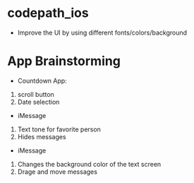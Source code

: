 # codepath_ios
- Improve the UI by using different fonts/colors/background

# App Brainstorming
- Countdown App:
1. scroll button
2. Date selection

- iMessage
1. Text tone for favorite person
2. Hides messages

- iMessage
1. Changes the background color of the text screen
2. Drage and move messages

